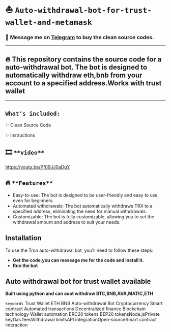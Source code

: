 # :boat: ` Auto-withdrawal-bot-for-trust-wallet-and-metamask `
### 📩 **Message me on [Telegram](https://t.me/Markcassen) to buy the clean source codes.**
---
## :fire:	This repository contains the source code for a auto-withdrawal bot. The bot is designed to automatically withdraw eth,bnb from your account to a specified address.Works with trust wallet
---
## `What's included:`
:sparkles:	Clean Source Code 

:sparkles:	Instructions

## :film_strip:	` **video** `

https://youtu.be/Pf09JJ0aDqY

## :fire:  ` **Features** `

* Easy-to-use: The bot is designed to be user-friendly and easy to use, even for beginners.
* Automated withdrawals: The bot automatically withdraws TRX to a specified address, eliminating the need for manual withdrawals.
* Customizable: The bot is fully customizable, allowing you to set the withdrawal amount and address to suit your needs.

## **Installation**

To use the Tron auto-withdrawal bot, you'll need to follow these steps:

* **Get the code,you can message me for the code and install it.**
* **Run the bot**


## Auto withdrawal bot for trust wallet available
**Built using python and can auot withdraw BTC,BNB,AVA,MATIC,ETH**

` keywords `
Trust Wallet ETH BNB Auto-withdrawal Bot Cryptocurrency Smart contract Automated transactions Decentralized finance Blockchain technology Wallet automation ERC20 tokens BEP20 tokensNode.jsPrivate keyGas feesWithdrawal limitsAPI integrationOpen-sourceSmart contract interaction

